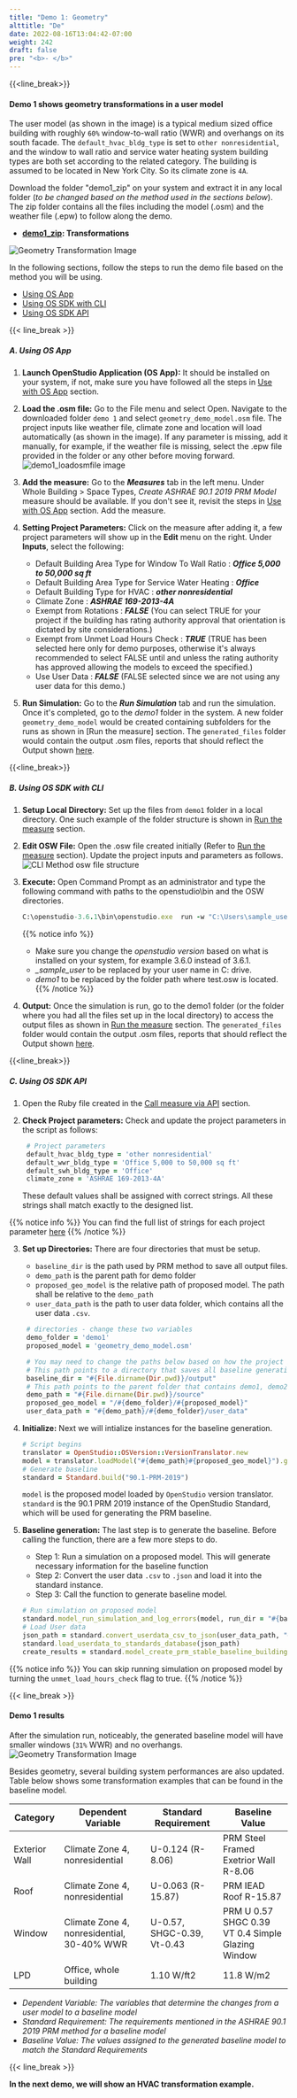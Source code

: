 ```yaml
---
title: "Demo 1: Geometry"
alttitle: "De"
date: 2022-08-16T13:04:42-07:00
weight: 242
draft: false
pre: "<b>- </b>"
---
```


{{<line_break>}}

#### Demo 1 shows geometry transformations in a user model


The user model (as shown in the image) is a typical medium sized office building with roughly `60%` window-to-wall ratio (WWR) and overhangs on its south facade. The `default_hvac_bldg_type` is set to `other nonresidential`, and the window to wall ratio and service water heating system building types are both set according to the related category. The building is assumed to be located in New York City. So its climate zone is `4A`.

Download the folder "demo1_zip" on your system and extract it in any local folder (*_to be changed based on the method used in the sections below_*). The zip folder contains all the files including the model (.osm) and the weather file (.epw) to follow along the demo. 
- **[demo1_zip](/BEM-for-PRM/get_start/demo/quick_start.files/demo1.zip): Transformations**

![Geometry Transformation Image](/BEM-for-PRM/get_start/os_engine/images/geometry_demo_screenshot.png?width=400px&align=right&classes=border,alignLeft) 

In the following sections, follow the steps to run the demo file based on the method you will be using. 
- [Using OS App](#a-using-os-app)
- [Using OS SDK with CLI](#b-using-os-sdk-with-cli)
- [Using OS SDK API](#c-using-os-sdk-api)

{{< line_break >}}

##### **A. Using OS App**

1. **Launch OpenStudio Application (OS App):** It should be installed on your system, if not, make sure you have followed all the steps in [Use with OS App](/BEM-for-PRM/get_start/os_app/) section. 

2. **Load the .osm file:** Go to the File menu and select Open. Navigate to the downloaded folder `demo 1` and select `geometry_demo_model.osm` file. The project inputs like weather file, climate zone and location will load automatically (as shown in the image). If any parameter is missing, add it manually, for example, if the weather file is missing, select the .epw file provided in the folder or any other before moving forward.
![demo1_loadosmfile image](/BEM-for-PRM/get_start/demo/images/demo1_loadosmfile.PNG?width=1400px&align=right&classes=border,alignLeft)

3. **Add the measure:** Go to the **_Measures_** tab in the left menu. Under Whole Building > Space Types, *_Create ASHRAE 90.1 2019 PRM Model_* measure should be available. If you don't see it, revisit the steps in [Use with OS App](/BEM-for-PRM/get_start/os_app/) section. Add the measure.

4. **Setting Project Parameters:** Click on the measure after adding it, a few project parameters will show up in the **Edit** menu on the right. Under **Inputs**, select the following: 
    - Default Building Area Type for Window To Wall Ratio : **_Office 5,000 to 50,000 sq ft_**
    - Default Building Area Type for Service Water Heating : **_Office_**
    - Default Building Type for HVAC : **_other nonresidential_**
    - Climate Zone : **_ASHRAE 169-2013-4A_**
    - Exempt from Rotations : **_FALSE_** (You can select TRUE for your project if the building has rating authority approval that orientation is dictated by site considerations.)
    - Exempt from Unmet Load Hours Check : **_TRUE_** (TRUE has been selected here only for demo purposes, otherwise it's always recommended to select FALSE until and unless the rating authority has approved allowing the models to exceed the specified.)
    - Use User Data : **_FALSE_** (FALSE selected since we are not using any user data for this demo.) 

5. **Run Simulation:** Go to the **_Run Simulation_** tab and run the  simulation. Once it's completed, go to the *_demo1_* folder in the system. A new folder `geometry_demo_model` would be created containing subfolders for the runs as shown in [Run the measure] section. The `generated_files` folder would contain the output .osm files, reports that should reflect the Output shown [here](/BEM-for-PRM/get_start/demo/demo1/#demo-1-results). 

<!-- Link Run the measure section -->

{{<line_break>}}

##### **B. Using OS SDK with CLI**

1. **Setup Local Directory:** Set up the files from `demo1` folder in a local directory. One such example of the folder structure is shown in [Run the measure](/BEM-for-PRM/get_start/os_cli/run_the_measure/) section. 
2. **Edit OSW File:** Open the .osw file created initially (Refer to [Run the measure](/BEM-for-PRM/get_start/os_cli/run_the_measure/) section). Update the project inputs and parameters as follows. 
![CLI Method osw file structure](/BEM-for-PRM/get_start/demo/images/demo1_CLImethod_oswfile.PNG?width=600px&align=right&classes=border,alignLeft) 
3. **Execute:** Open Command Prompt as an administrator and type the following command with paths to the openstudio\bin and the OSW directories.

    ```ruby
    C:\openstudio-3.6.1\bin\openstudio.exe  run -w "C:\Users\sample_user\demo1\test.osw"
    ```
   {{% notice info %}}
   - Make sure you change the *_openstudio version_* based on what is installed on your system, for example 3.6.0 instead of 3.6.1.
   - *_sample_user* to be replaced by your user name in C: drive. 
   - *_demo1_* to be replaced by the folder path where test.osw is located.
   {{% /notice %}}

4. **Output:** Once the simulation is run, go to the demo1 folder (or the folder where you had all the files set up in the local directory) to access the output files as shown in [Run the measure](http://localhost:1313/BEM-for-PRM/get_start/os_cli/run_the_measure/) section. The `generated_files` folder would contain the output .osm files, reports that should reflect the Output shown [here](http://localhost:1313/BEM-for-PRM/get_start/demo/demo1/#demo-1-results). 


{{<line_break>}} 

##### **C. Using OS SDK API**

1. Open the Ruby file created in the [Call measure via API](/BEM-for-PRM/get_start/os_engine/call_use_api/) section. 
2. **Check Project parameters:** Check and update the project parameters in the script as follows:

   ```Ruby
    # Project parameters
    default_hvac_bldg_type = 'other nonresidential'
    default_wwr_bldg_type = 'Office 5,000 to 50,000 sq ft'
    default_swh_bldg_type = 'Office'
    climate_zone = 'ASHRAE 169-2013-4A'
    ```
    These default values shall be assigned with correct strings. All these strings shall match exactly to the designed list.

{{% notice info %}}
You can find the full list of strings for each project parameter [here](../../../user_guide/prm_api_ref/baseline_generation_api/)
{{% /notice %}}


3. **Set up Directories:** There are four directories that must be setup. 
      - `baseline_dir` is the path used by PRM method to save all output files.
      - `demo_path` is the parent path for demo folder
      - `proposed_geo_model` is the relative path of proposed model. The path shall be relative to the `demo_path`
      - `user_data_path` is the path to user data folder, which contains all the user data `.csv`.

   ```Ruby
    # directories - change these two variables
    demo_folder = 'demo1'
    proposed_model = 'geometry_demo_model.osm'

    # You may need to change the paths below based on how the project is setup on your local directory:
    # This path points to a directory that saves all baseline generation outputs
    baseline_dir = "#{File.dirname(Dir.pwd)}/output"
    # This path points to the parent folder that contains demo1, demo2 or demo3 folder.
    demo_path = "#{File.dirname(Dir.pwd)}/source"
    proposed_geo_model = "/#{demo_folder}/#{proposed_model}"
    user_data_path = "#{demo_path}/#{demo_folder}/user_data"
    ```

4. **Initialize:** Next we will intialize instances for the baseline generation.

    ```Ruby
    # Script begins
    translator = OpenStudio::OSVersion::VersionTranslator.new
    model = translator.loadModel("#{demo_path}#{proposed_geo_model}").get
    # Generate baseline
    standard = Standard.build("90.1-PRM-2019")
    ```

   `model` is the proposed model loaded by `OpenStudio` version translator.
`standard` is the 90.1 PRM 2019 instance of the OpenStudio Standard, which will be used for generating the PRM baseline.

5. **Baseline generation:** The last step is to generate the baseline. Before calling the function, there are a few more steps to do.

    - Step 1: Run a simulation on a proposed model. This will generate necessary information for the baseline function
    - Step 2: Convert the user data `.csv` to `.json` and load it into the standard instance.
    - Step 3: Call the function to generate baseline model. 

    ```Ruby
    # Run simulation on proposed model
    standard.model_run_simulation_and_log_errors(model, run_dir = "#{baseline_dir}/PROP")
    # Load User data
    json_path = standard.convert_userdata_csv_to_json(user_data_path, "#{baseline_dir}")
    standard.load_userdata_to_standards_database(json_path)
    create_results = standard.model_create_prm_stable_baseline_building(model, climate_zone, default_hvac_bldg_type, default_wwr_bldg_type, default_swh_bldg_type, baseline_dir, unmet_load_hours_check=false)
    ```



{{% notice info %}}
You can skip running simulation on proposed model by turning the `unmet_load_hours_check` flag to true.
{{% /notice %}}

{{< line_break >}}

#### Demo 1 results

After the simulation run, noticeably, the generated baseline model will have smaller windows (`31%` WWR) and no overhangs.
![Geometry Transformation Image](/BEM-for-PRM/get_start/os_engine/images/geometry_demo1.png?width=400px&align=right&classes=border,alignLeft)

Besides geometry, several building system performances are also updated. Table below shows some transformation examples that can be found in the baseline model.

| Category      | Dependent Variable                         | Standard Requirement       | Baseline Value                                    |
| ------------- | ------------------------------------------ | -------------------------- | ------------------------------------------------- |
| Exterior Wall | Climate Zone 4, nonresidential             | U-0.124 (R-8.06)           | PRM Steel Framed Exetrior Wall R-8.06             |
| Roof          | Climate Zone 4, nonresidential             | U-0.063 (R-15.87)          | PRM IEAD Roof R-15.87                             |
| Window        | Climate Zone 4, nonresidential, 30-40% WWR | U-0.57, SHGC-0.39, Vt-0.43 | PRM U 0.57 SHGC 0.39 VT 0.4 Simple Glazing Window |
| LPD           | Office, whole building                     | 1.10 W/ft2                 | 11.8 W/m2                                         |

- *_Dependent Variable: The variables that determine the changes from a user model to a baseline model_*
- *_Standard Requirement: The requirements mentioned in the ASHRAE 90.1 2019 PRM method for a baseline model_*
- *_Baseline Value: The values assigned to the generated baseline model to match the Standard Requirements_*


{{< line_break >}}

**In the next demo, we will show an HVAC transformation example.**